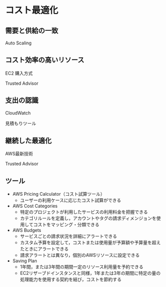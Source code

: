 # コスト最適化

## 需要と供給の一致

Auto Scaling

## コスト効率の高いリソース

EC2 購入方式

Trusted Advisor

## 支出の認識

CloudWatch

見積もりツール

## 継続した最適化

AWS最新技術

Trusted Advisor


## ツール

- AWS Pricing Calculator（コスト試算ツール）
  - ユーザーの利用ケースに応じたコスト試算ができる
- AWS Cost Categories
  - 特定のプロジェクトが利用したサービスの利用料金を把握できる
  - カテゴリルールを定義し，アカウントやタグの請求ディメンジョンを使用してコストをマッピング・分類できる
- AWS Budgets
  - サービスごとの請求状況を詳細にアラートできる
  - カスタム予算を設定して，コストまたは使用量が予算額や予算量を超えたときにアラートできる
  - 請求アラートとは異なり，個別のAWSリソースに設定できる
- Saving Plan
  - 1年間，または3年間の期間一定のリソース利用量を予約できる
  - EC2リザーブドインスタンスと同様，1年または3年の期間に特定の量の処理能力を使用する契約を結び，コストを節約する
